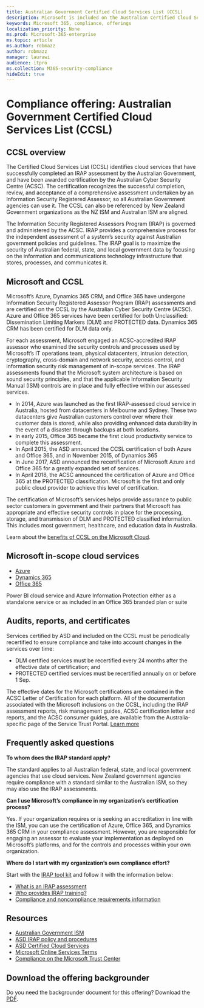 ```yaml
---
title: Australian Government Certified Cloud Services List (CCSL)
description: Microsoft is included on the Australian Certified Cloud Services List for both Unclassified Dissemination Limiting Markers (DLM) and PROTECTED data based on an IRAP assessment and certification by the Australian Cyber Security Centre (ACSC).
keywords: Microsoft 365, compliance, offerings
localization_priority: None
ms.prod: Microsoft-365-enterprise
ms.topic: article
ms.author: robmazz
author: robmazz
manager: laurawi
audience: itpro
ms.collection: M365-security-compliance
hideEdit: true
---
```


# Compliance offering: Australian Government Certified Cloud Services List (CCSL)

## CCSL overview

The Certified Cloud Services List (CCSL) identifies cloud services that have successfully completed an IRAP assessment by the Australian Government, and have been awarded certification by the Australian Cyber Security Centre (ACSC). The certification recognizes the successful completion, review, and acceptance of a comprehensive assessment undertaken by an Information Security Registered Assessor, so all Australian Government agencies can use it. The CCSL can also be referenced by New Zealand Government organizations as the NZ ISM and Australian ISM are aligned.

The Information Security Registered Assessors Program (IRAP) is governed and administered by the ACSC. IRAP provides a comprehensive process for the independent assessment of a system’s security against Australian government policies and guidelines. The IRAP goal is to maximize the security of Australian federal, state, and local government data by focusing on the information and communications technology infrastructure that stores, processes, and communicates it.

## Microsoft and CCSL

Microsoft’s Azure, Dynamics 365 CRM, and Office 365 have undergone Information Security Registered Assessor Program (IRAP) assessments and are certified on the CCSL by the Australian Cyber Security Centre (ACSC). Azure and Office 365 services have been certified for both Unclassified: Dissemination Limiting Markers (DLM) and PROTECTED data. Dynamics 365 CRM has been certified for DLM data only.

For each assessment, Microsoft engaged an ACSC-accredited IRAP assessor who examined the security controls and processes used by Microsoft’s IT operations team, physical datacenters, intrusion detection, cryptography, cross-domain and network security, access control, and information security risk management of in-scope services. The IRAP assessments found that the Microsoft system architecture is based on sound security principles, and that the applicable Information Security Manual (ISM) controls are in place and fully effective within our assessed services.

- In 2014, Azure was launched as the first IRAP-assessed cloud service in Australia, hosted from datacenters in Melbourne and Sydney. These two datacenters give Australian customers control over where their customer data is stored, while also providing enhanced data durability in the event of a disaster through backups at both locations.
- In early 2015, Office 365 became the first cloud productivity service to complete this assessment.
- In April 2015, the ASD announced the CCSL certification of both Azure and Office 365, and in November 2015, of Dynamics 365
- In June 2017, ASD announced the recertification of Microsoft Azure and Office 365 for a greatly expanded set of services.
- In April 2018, the ACSC announced the certification of Azure and Office 365 at the PROTECTED classification. Microsoft is the first and only public cloud provider to achieve this level of certification.

The certification of Microsoft’s services helps provide assurance to public sector customers in government and their partners that Microsoft has appropriate and effective security controls in place for the processing, storage, and transmission of DLM and PROTECTED classified information. This includes most government, healthcare, and education data in Australia.

Learn about the [benefits of CCSL on the Microsoft Cloud](https://go.microsoft.com/fwlink/p/?linkid=2086844).

## Microsoft in-scope cloud services

- [Azure](https://aka.ms/AzureCompliance)
- [Dynamics 365](https://aka.ms/d365-compliance-list)
- [Office 365](https://go.microsoft.com/fwlink/p/?LinkID=2077751)

Power BI cloud service and Azure Information Protection either as a standalone service or as included in an Office 365 branded plan or suite

## Audits, reports, and certificates

Services certified by ASD and included on the CCSL must be periodically recertified to ensure compliance and take into account changes in the services over time:

- DLM certified services must be recertified every 24 months after the effective date of certification; and
- PROTECTED certified services must be recertified annually on or before 1 Sep.

The effective dates for the Microsoft certifications are contained in the ACSC Letter of Certification for each platform. All of the documentation associated with the Microsoft inclusions on the CCSL, including the IRAP assessment reports, risk management guides, ACSC certification letter and reports, and the ACSC consumer guides, are available from the Australia-specific page of the Service Trust Portal. [Learn more](https://go.microsoft.com/fwlink/p/?LinkID=2079423)

## Frequently asked questions

**To whom does the IRAP standard apply?**

The standard applies to all Australian federal, state, and local government agencies that use cloud services. New Zealand government agencies require compliance with a standard similar to the Australian ISM, so they may also use the IRAP assessments.

**Can I use Microsoft’s compliance in my organization’s certification process?**

Yes. If your organization requires or is seeking an accreditation in line with the ISM, you can use the certification of Azure, Office 365, and Dynamics 365 CRM in your compliance assessment. However, you are responsible for engaging an assessor to evaluate your implementation as deployed on Microsoft’s platforms, and for the controls and processes within your own organization.

**Where do I start with my organization’s own compliance effort?**

Start with the [IRAP tool kit](https://www.cyber.gov.au/node/291) and follow it with the information below:

- [What is an IRAP assessment](https://www.asd.gov.au/infosec/irap/irap_assessments.htm)
- [Who provides IRAP training?](https://www.cyber.gov.au/irap/training)
- [Compliance and noncompliance requirements information](https://www.cyber.gov.au/irap/compliance)

## Resources

- [Australian Government ISM](https://www.asd.gov.au/infosec/ism/index.htm)
- [ASD IRAP policy and procedures](https://aka.ms/irap-policy)
- [ASD Certified Cloud Services](https://www.asd.gov.au/infosec/irap/certified_clouds.htm)
- [Microsoft Online Services Terms](https://aka.ms/Online-Services-Terms)
- [Compliance on the Microsoft Trust Center](https://www.microsoft.com/trust-center/compliance/compliance-overview)

## Download the offering backgrounder

Do you need the backgrounder document for this offering? Download the [PDF](https://download.microsoft.com/download/9/9/C/99CF1E4A-510C-45FD-9819-B81E1CDFC3C3/IRAP_CCSL_Compliance_Backgrounder.pdf).
